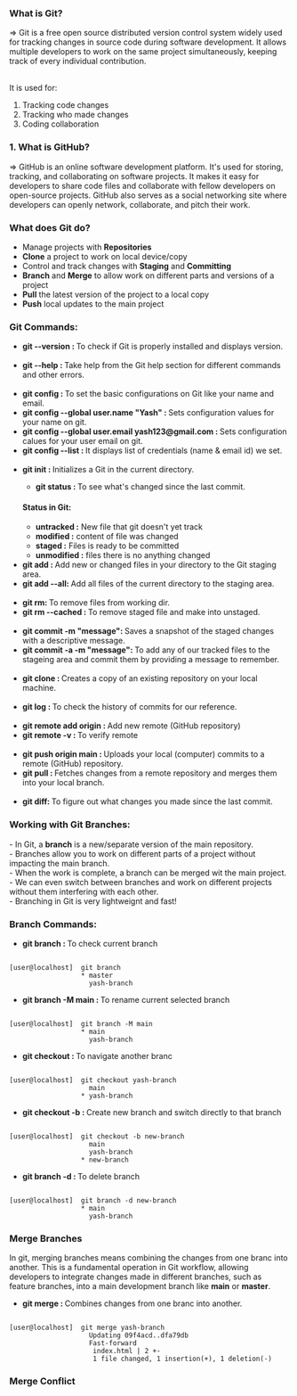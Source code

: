 <h3> What is Git? </h3>
=> Git is a free open source distributed version control system widely used for tracking changes in source code during software development. It allows multiple developers to work on the same project simultaneously, keeping track of every individual contribution. <br><br>

It is used for:
1. Tracking code changes <br>
2. Tracking who made changes <br>
3. Coding collaboration 


<h3> 1. What is GitHub? </h3>
=> GitHub is an online software development platform. It's used for storing, tracking, and collaborating on software projects. It makes it easy for developers to share code files and collaborate with fellow developers on open-source projects. GitHub also serves as a social networking site where developers can openly network, collaborate, and pitch their work.


<h3> What does Git do?</h3>
<ul>
  <li> Manage projects with <b>Repositories</b </li>
  <li> <b>Clone</b> a project to work on local device/copy </li>
  <li> Control and track changes with <b>Staging</b> and <b>Committing</b> </li>
  <li> <b>Branch</b> and <b>Merge</b> to allow work on different parts and versions of a project </li>
  <li> <b>Pull</b> the latest version of the project to a local copy </li>
  <li> <b>Push</b> local updates to the main project </li>
</ul>


<h3> Git Commands: </h3>

<ul>
  <li><b>git --version : </b>To check if Git is properly installed and displays version.</li>

  <br>

  <li><b>git --help : </b>Take help from the Git help section for different commands and other errors.</li>

  <br>
  
  <li><b> git config : </b>To set the basic configurations on Git like your name and email.</li>
  <li><b> git config --global user.name "Yash" : </b>Sets configuration values for your name on git.</li>
  <li><b> git config --global user.email yash123@gmail.com : </b>Sets configuration calues for your user email on git.</li>
  <li><b> git config --list : </b>It displays list of credentials (name & email id) we set.</li>

  <br>

  <li><b>git init : </b>Initializes a Git in the current directory.</li>

<ul>
  <li><b> git status : </b>To see what's changed since the last commit.</li>
</ul>

<h4> Status in Git: </h4>
<ul>
  <li><b>untracked :</b> New file that git doesn't yet track</li>
  <li><b>modified :</b> content of file was changed</li>
  <li><b>staged :</b> Files is ready to be committed</li>
  <li><b>unmodified :</b> files there is no anything changed</li>
</ul>


  <li><b> git add <file-name>: </b>Add new or changed files in your directory to the Git staging area.</li>
  <li><b> git add --all: </b>Add all files of the current directory to the staging area.</li>

  <br>
  
  <li><b> git rm: </b>To remove files from working dir.</li>
  <li><b> git rm --cached <file-name>: </b>To remove staged file and make into unstaged.</li>

  <br>

  <li><b> git commit -m "message": </b>Saves a snapshot of the staged changes with a descriptive message.</li>
  <li><b> git commit -a -m "message": </b>To add any of our tracked files to the stageing area and commit them by providing a message to remember.</li>

  <br>
  
  <li><b> git clone : </b>Creates a copy of an existing repository on your local machine.</li>
  
  <br>

  <li><b> git log : </b>To check the history of commits for our reference.</li>

  <br>

  <li><b> git remote add origin <link> : </b>Add new remote (GitHub repository)</li>
  <li><b> git remote -v : </b>To verify remote</li>

  <br>

  <li><b> git push origin main : </b>Uploads your local (computer) commits to a remote (GitHub) repository.</li>
  <li><b> git pull : </b>Fetches changes from a remote repository and merges them into your local branch.</li>

  <br>


  <li><b> git diff: </b>To figure out what changes you made since the last commit.</li>
</ul>



<h3> Working with Git Branches: </h3>
- In Git, a <b>branch</b> is a new/separate version of the main repository. <br>
- Branches allow you to work on different parts of a project without impacting the main branch. <br>
- When the work is complete, a branch can be merged wit the main project. <br>
- We can even switch between branches and work on different projects without them interfering with each other. <br>
- Branching in Git is very lightweignt and fast! <br>

<h3>Branch Commands: </h3>
<ul>
  <li><b> git branch : </b>To check current branch</li>
</ul>

```console

[user@localhost]  git branch
                  * master
                    yash-branch

```

<ul>
  <li><b> git branch -M main : </b>To rename current selected branch</li>
</ul>

```console

[user@localhost]  git branch -M main
                  * main
                    yash-branch

```

<ul>
  <li><b> git checkout <branch-name> : </b>To navigate another branc</li>
</ul>

```console

[user@localhost]  git checkout yash-branch
                    main
                  * yash-branch

```
<ul>
  <li><b> git checkout -b <new-branch-name> : </b>Create new branch and switch directly to that branch</li>
</ul>

```console

[user@localhost]  git checkout -b new-branch
                    main
                    yash-branch
                  * new-branch

```
<ul>
  <li><b> git branch -d <branch-name> : </b>To delete branch</li>
</ul>

```console

[user@localhost]  git branch -d new-branch
                  * main
                    yash-branch

```

<h3> Merge Branches </h3>
In git, merging branches means combining the changes from one branc into another. This is a fundamental operation in Git workflow, allowing developers to integrate changes made in different branches, such as feature branches, into a main development branch like <b>main</b> or <b>master</b>.

<ul>
  <li><b> git merge : </b>Combines changes from one branc into another.</li>
</ul>

```console

[user@localhost]  git merge yash-branch
                    Updating 09f4acd..dfa79db
                    Fast-forward
                     index.html | 2 +-
                     1 file changed, 1 insertion(+), 1 deletion(-)

```

<h3> Merge Conflict </h3>
